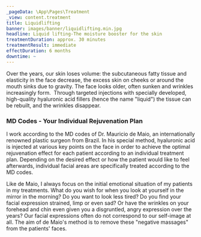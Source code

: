 ```yaml
---
_pageData: \App\Pages\Treatment
_view: content.treatment
title: Liquidlifting
banner: images/banner/liquidlifting.min.jpg
headline: Liquid lifting-The moisture booster for the skin
treatmentDuration: approx. 30 minutes
treatmentResult: immediate
effectDuration: 6 months
downtime: ~
---
```


Over the years, our skin loses volume: the subcutaneous fatty tissue and elasticity in the face decrease, the excess skin on cheeks or around the mouth sinks due to gravity. The face looks older, often sunken and wrinkles increasingly form.  Through targeted injections with specially developed, high-quality hyaluronic acid fillers (hence the name "liquid") the tissue can be rebuilt, and the wrinkles disappear.

### MD Codes - Your Individual Rejuvenation Plan

I work according to the MD codes of Dr. Mauricio de Maio, an internationally renowned plastic surgeon from Brazil. In his special method, hyaluronic acid is injected at various key points on the face in order to achieve the optimal rejuvenation effect for each patient according to an individual treatment plan. Depending on the desired effect or how the patient would like to feel afterwards, individual facial areas are specifically treated according to the MD codes.

Like de Maio, I always focus on the initial emotional situation of my patients in my treatments. What do you wish for when you look at yourself in the mirror in the morning? Do you want to look less tired? Do you find your facial expression strained, limp or even sad? Or have the wrinkles on your forehead and chin even given you a disgruntled, angry expression over the years? Our facial expressions often do not correspond to our self-image at all. The aim of de Maio's method is to remove these "negative massages" from the patients' faces.

